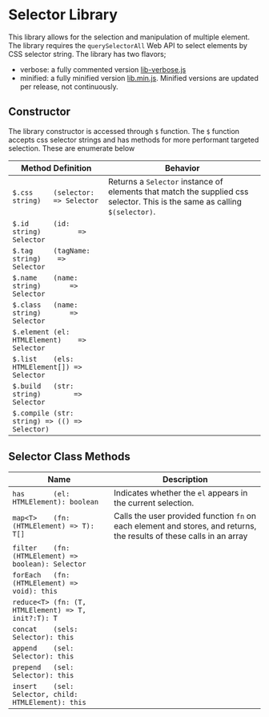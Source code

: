 # Selector Library
This library allows for the selection and manipulation of multiple element. The library requires the `querySelectorAll` Web API to select elements by CSS selector string. The library has two flavors;
* verbose:  a fully commented version [lib-verbose.js](https://github.com/jcopi/Selector_Library/blob/master/lib-verbose.js)
* minified: a fully minified version [lib.min.js](https://github.com/jcopi/Selector_Library/blob/master/lib.min.js). Minified versions are updated per release, not continuously.

## Constructor
The library constructor is accessed through `$` function. The `$` function accepts css selector strings and has methods for more performant targeted selection. These are enumerate below

| Method Definition                             | Behavior    |
| ---                                           | ---         |
| `$.css     (selector: string)   => Selector`  | Returns a `Selector` instance of elements that match the supplied css selector. This is the same as calling `$(selector)`. |
| `$.id      (id: string)         => Selector`  | |
| `$.tag     (tagName: string)    => Selector`  | |
| `$.name    (name: string)       => Selector`  | |
| `$.class   (name: string)       => Selector`  | |
| `$.element (el: HTMLElement)    => Selector`  | |
| `$.list    (els: HTMLElement[]) => Selector`  | |
| `$.build   (str: string)        => Selector`  | |
| `$.compile (str: string) => (() => Selector)` | |

## Selector Class Methods

| Name                                                  | Description |
| ---                                                   | ---         |
| `has       (el: HTMLElement): boolean`                | Indicates whether the `el` appears in the current selection. |
| `map<T>    (fn: (HTMLElement) => T): T[]`             | Calls the user provided function `fn` on each element and stores, and returns, the results of these calls in an array |
| `filter    (fn: (HTMLElement) => boolean): Selector`  | |
| `forEach   (fn: (HTMLElement) => void): this`         | |
| `reduce<T> (fn: (T, HTMLElement) => T, init?:T): T`   | |
| `concat    (sels: Selector): this`                    | |
| `append    (sel: Selector): this`                     | |
| `prepend   (sel: Selector): this`                     | |
| `insert    (sel: Selector, child: HTMLElement): this` | |



